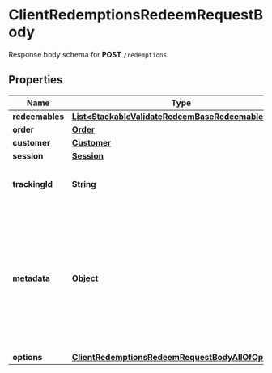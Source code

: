 

# ClientRedemptionsRedeemRequestBody

Response body schema for **POST** `/redemptions`.

## Properties

| Name | Type | Description | Notes |
|------------ | ------------- | ------------- | -------------|
|**redeemables** | [**List&lt;StackableValidateRedeemBaseRedeemablesItem&gt;**](StackableValidateRedeemBaseRedeemablesItem.md) |  |  |
|**order** | [**Order**](Order.md) |  |  [optional] |
|**customer** | [**Customer**](Customer.md) |  |  [optional] |
|**session** | [**Session**](Session.md) |  |  [optional] |
|**trackingId** | **String** | Is correspondent to Customer&#39;s source_id |  [optional] |
|**metadata** | **Object** | A set of key/value pairs that you can attach to a redemption object. It can be useful for storing additional information about the redemption in a structured format. |  [optional] |
|**options** | [**ClientRedemptionsRedeemRequestBodyAllOfOptions**](ClientRedemptionsRedeemRequestBodyAllOfOptions.md) |  |  [optional] |



